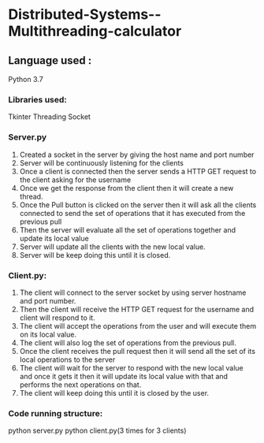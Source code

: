 # Distributed-Systems--Multithreading-calculator

## Language used :
Python 3.7

### Libraries used:
Tkinter
Threading
Socket

### Server.py
1. Created a socket in the server by giving the host name and port number
2. Server will be continuously listening for the clients
3. Once a client is connected then the server sends a HTTP GET request to the client asking for the username
4. Once we get the response from the client then it will create a new thread.
5. Once the Pull button is clicked on the server then it will ask all the clients connected to send the set of operations that it has executed from the previous pull
6. Then the server will evaluate all the set of operations together and update its local value
7. Server will update all the clients with the new local value.
8. Server will be keep doing this until it is closed.

### Client.py:
1. The client will connect to the server socket by using server hostname and port number.
2. Then the client will receive the HTTP GET request for the username and client will respond to it.
3. The client will accept the operations from the user and will execute them on its local value.
4. The client will also log the set of operations from the previous pull.
5. Once the client receives the pull request then it will send all the set of its local operations to the server
6. The client will wait for the server to respond with the new local value and once it gets it then it will update its local value with that and performs the next operations on that.
7. The client will keep doing this until it is closed by the user.

### Code running structure:
python server.py
python client.py(3 times for 3 clients)
